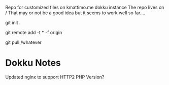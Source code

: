 Repo for customized files on kmattimo.me dokku instance
The repo lives on /
That may or not be a good idea but it seems to work well so far.... 

git init .


git remote add -t \* -f origin <repository-url>


git pull /whatever



Dokku Notes 
==========

Updated nginx to support HTTP2 
PHP Version? 